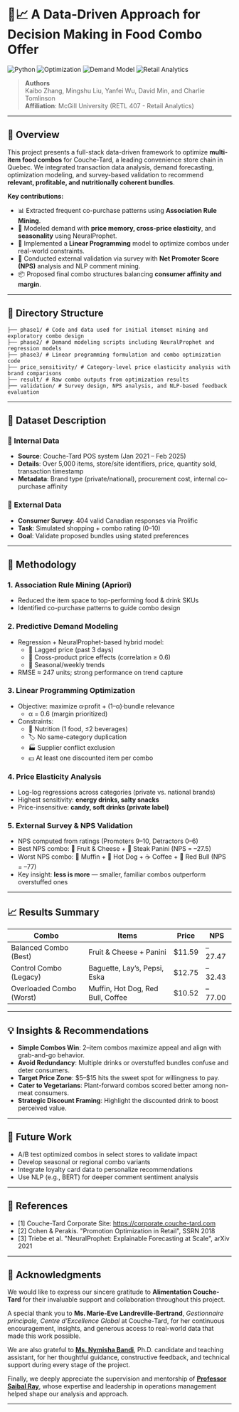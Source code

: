 # 🍱📈 A Data-Driven Approach for Decision Making in Food Combo Offer

![Python](https://img.shields.io/badge/python-3.10%2B-blue?logo=Python)
![Optimization](https://img.shields.io/badge/Linear_Programming-Gurobi-green)
![Demand Model](https://img.shields.io/badge/Forecasting-NeuralProphet-orange)
![Retail Analytics](https://img.shields.io/badge/retail-food_combo_analysis-purple)

> **Authors**  
> Kaibo Zhang, Mingshu Liu, Yanfei Wu, David Min, and Charlie Tomlinson  
> **Affiliation**: McGill University (RETL 407 - Retail Analytics)  
---

## 🧠 Overview

This project presents a full-stack data-driven framework to optimize **multi-item food combos** for Couche-Tard, a leading convenience store chain in Quebec. We integrated transaction data analysis, demand forecasting, optimization modeling, and survey-based validation to recommend **relevant, profitable, and nutritionally coherent bundles**.

**Key contributions:**
- 📊 Extracted frequent co-purchase patterns using **Association Rule Mining**.
- 🔮 Modeled demand with **price memory, cross-price elasticity**, and **seasonality** using NeuralProphet.
- 🔧 Implemented a **Linear Programming** model to optimize combos under real-world constraints.
- 🧪 Conducted external validation via survey with **Net Promoter Score (NPS)** analysis and NLP comment mining.
- 📦 Proposed final combo structures balancing **consumer affinity and margin**.

---

## 📁 Directory Structure
```
├── phase1/ # Code and data used for initial itemset mining and exploratory combo design
├── phase2/ # Demand modeling scripts including NeuralProphet and regression models
├── phase3/ # Linear programming formulation and combo optimization code
├── price_sensitivity/ # Category-level price elasticity analysis with brand comparisons
├── result/ # Raw combo outputs from optimization results
├── validation/ # Survey design, NPS analysis, and NLP-based feedback evaluation
```

---

## 🛒 Dataset Description

### 🔹 Internal Data
- **Source**: Couche-Tard POS system (Jan 2021 – Feb 2025)
- **Details**: Over 5,000 items, store/site identifiers, price, quantity sold, transaction timestamp
- **Metadata**: Brand type (private/national), procurement cost, internal co-purchase affinity

### 🔹 External Data
- **Consumer Survey**: 404 valid Canadian responses via Prolific  
- **Task**: Simulated shopping + combo rating (0–10)  
- **Goal**: Validate proposed bundles using stated preferences

---

## 🧪 Methodology

### 1. Association Rule Mining (Apriori)
- Reduced the item space to top-performing food & drink SKUs
- Identified co-purchase patterns to guide combo design

### 2. Predictive Demand Modeling
- Regression + NeuralProphet-based hybrid model:
  - 🔁 Lagged price (past 3 days)
  - 🔗 Cross-product price effects (correlation ≥ 0.6)
  - 📆 Seasonal/weekly trends
- RMSE ≈ 247 units; strong performance on trend capture

### 3. Linear Programming Optimization
- Objective: maximize α·profit + (1–α)·bundle relevance  
  - α = 0.6 (margin prioritized)
- Constraints:
  - 🥗 Nutrition (1 food, ≤2 beverages)
  - 🏷️ No same-category duplication
  - 🏭 Supplier conflict exclusion
  - 💵 At least one discounted item per combo

### 4. Price Elasticity Analysis
- Log-log regressions across categories (private vs. national brands)
- Highest sensitivity: **energy drinks, salty snacks**
- Price-insensitive: **candy, soft drinks (private label)**

### 5. External Survey & NPS Validation
- NPS computed from ratings (Promoters 9–10, Detractors 0–6)
- Best NPS combo: 🧀 Fruit & Cheese + 🥪 Steak Panini (NPS = –27.5)
- Worst NPS combo: 🧁 Muffin + 🌭 Hot Dog + ☕ Coffee + 🥤 Red Bull (NPS = –77)
- Key insight: **less is more** — smaller, familiar combos outperform overstuffed ones

---

## 📈 Results Summary

| Combo                               | Items                          | Price   | NPS     |
|-------------------------------------|--------------------------------|---------|---------|
| Balanced Combo (Best)              | Fruit & Cheese + Panini        | \$11.59 | –27.47  |
| Control Combo (Legacy)            | Baguette, Lay’s, Pepsi, Eska   | \$12.75 | –32.43  |
| Overloaded Combo (Worst)          | Muffin, Hot Dog, Red Bull, Coffee | \$10.52 | –77.00  |

---

## 💡 Insights & Recommendations

- **Simple Combos Win**: 2–item combos maximize appeal and align with grab-and-go behavior.
- **Avoid Redundancy**: Multiple drinks or overstuffed bundles confuse and deter consumers.
- **Target Price Zone**: \$5–\$15 hits the sweet spot for willingness to pay.
- **Cater to Vegetarians**: Plant-forward combos scored better among non-meat consumers.
- **Strategic Discount Framing**: Highlight the discounted drink to boost perceived value.

---

## 🔄 Future Work

- A/B test optimized combos in select stores to validate impact
- Develop seasonal or regional combo variants
- Integrate loyalty card data to personalize recommendations
- Use NLP (e.g., BERT) for deeper comment sentiment analysis

---

## 📌 References
- [1] Couche-Tard Corporate Site: https://corporate.couche-tard.com  
- [2] Cohen & Perakis. "Promotion Optimization in Retail", SSRN 2018  
- [3] Triebe et al. "NeuralProphet: Explainable Forecasting at Scale", arXiv 2021  

---

## 🙏 Acknowledgments

We would like to express our sincere gratitude to **Alimentation Couche-Tard** for their invaluable support and collaboration throughout this project. 

A special thank you to **Ms. Marie-Eve Landreville-Bertrand**, *Gestionnaire principale, Centre d’Excellence Global* at Couche-Tard, for her continuous encouragement, insights, and generous access to real-world data that made this work possible.

We are also grateful to [**Ms. Nymisha Bandi**](https://www.mcgill.ca/desautels/nymisha-bandi), Ph.D. candidate and teaching assistant, for her thoughtful guidance, constructive feedback, and technical support during every stage of the project.

Finally, we deeply appreciate the supervision and mentorship of [**Professor Saibal Ray**](https://www.mcgill.ca/desautels/saibal-ray), whose expertise and leadership in operations management helped shape our analysis and approach.

---
